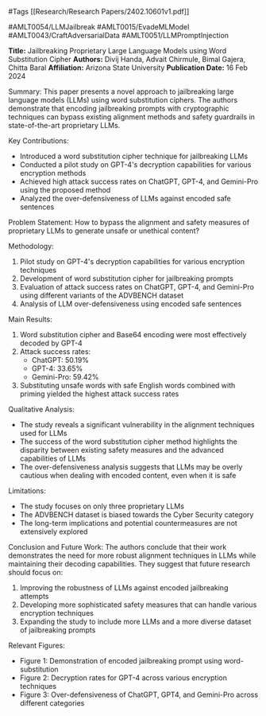 #Tags
[[Research/Research Papers/2402.10601v1.pdf]]

#AMLT0054/LLMJailbreak
#AMLT0015/EvadeMLModel
#AMLT0043/CraftAdversarialData
#AMLT0051/LLMPromptInjection

**Title:** Jailbreaking Proprietary Large Language Models using Word Substitution Cipher
**Authors:** Divij Handa, Advait Chirmule, Bimal Gajera, Chitta Baral
**Affiliation:** Arizona State University
**Publication Date:** 16 Feb 2024

Summary:
This paper presents a novel approach to jailbreaking large language models (LLMs) using word substitution ciphers. The authors demonstrate that encoding jailbreaking prompts with cryptographic techniques can bypass existing alignment methods and safety guardrails in state-of-the-art proprietary LLMs.

Key Contributions:
- Introduced a word substitution cipher technique for jailbreaking LLMs
- Conducted a pilot study on GPT-4's decryption capabilities for various encryption methods
- Achieved high attack success rates on ChatGPT, GPT-4, and Gemini-Pro using the proposed method
- Analyzed the over-defensiveness of LLMs against encoded safe sentences

Problem Statement:
How to bypass the alignment and safety measures of proprietary LLMs to generate unsafe or unethical content?

Methodology:
1. Pilot study on GPT-4's decryption capabilities for various encryption techniques
2. Development of word substitution cipher for jailbreaking prompts
3. Evaluation of attack success rates on ChatGPT, GPT-4, and Gemini-Pro using different variants of the ADVBENCH dataset
4. Analysis of LLM over-defensiveness using encoded safe sentences

Main Results:
1. Word substitution cipher and Base64 encoding were most effectively decoded by GPT-4
2. Attack success rates:
   - ChatGPT: 50.19%
   - GPT-4: 33.65%
   - Gemini-Pro: 59.42%
3. Substituting unsafe words with safe English words combined with priming yielded the highest attack success rates

Qualitative Analysis:
- The study reveals a significant vulnerability in the alignment techniques used for LLMs
- The success of the word substitution cipher method highlights the disparity between existing safety measures and the advanced capabilities of LLMs
- The over-defensiveness analysis suggests that LLMs may be overly cautious when dealing with encoded content, even when it is safe

Limitations:
- The study focuses on only three proprietary LLMs
- The ADVBENCH dataset is biased towards the Cyber Security category
- The long-term implications and potential countermeasures are not extensively explored

Conclusion and Future Work:
The authors conclude that their work demonstrates the need for more robust alignment techniques in LLMs while maintaining their decoding capabilities. They suggest that future research should focus on:
1. Improving the robustness of LLMs against encoded jailbreaking attempts
2. Developing more sophisticated safety measures that can handle various encryption techniques
3. Expanding the study to include more LLMs and a more diverse dataset of jailbreaking prompts

Relevant Figures:
- Figure 1: Demonstration of encoded jailbreaking prompt using word-substitution
- Figure 2: Decryption rates for GPT-4 across various encryption techniques
- Figure 3: Over-defensiveness of ChatGPT, GPT4, and Gemini-Pro across different categories